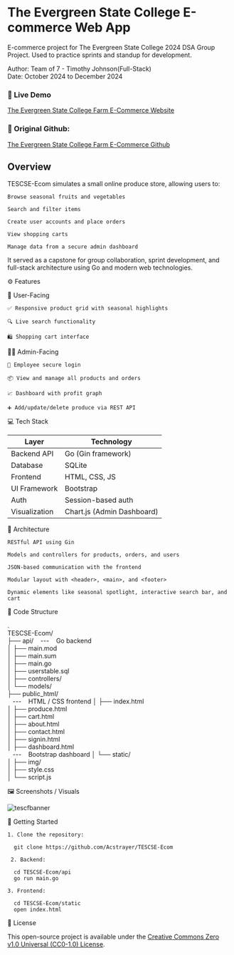 # The Evergreen State College E-commerce Web App
E-commerce project for The Evergreen State College 2024 DSA Group Project. Used to practice sprints and standup for development.

Author: Team of 7 - Timothy Johnson(Full-Stack) <br>
Date: October 2024 to December 2024

### 🔗 Live Demo

[The Evergreen State College Farm E-Commerce Website](https://www.tesc.farm/)

### 🔗 Original Github:

[The Evergreen State College Farm E-Commerce Github](https://github.com/Acstrayer/TESCSE-Ecom)

## Overview

TESCSE-Ecom simulates a small online produce store, allowing users to:

    Browse seasonal fruits and vegetables

    Search and filter items

    Create user accounts and place orders

    View shopping carts

    Manage data from a secure admin dashboard

It served as a capstone for group collaboration, sprint development, and full-stack architecture using Go and modern web technologies.

⚙️ Features

🛒 User-Facing

    ✅ Responsive product grid with seasonal highlights

    🔍 Live search functionality

    🛍️ Shopping cart interface

🧑‍💼 Admin-Facing

    👤 Employee secure login

    📦 View and manage all products and orders

    📈 Dashboard with profit graph

    ➕ Add/update/delete produce via REST API

💻 Tech Stack

| Layer         | Technology                 |
| ------------- | -------------------------- |
| Backend API   | Go (Gin framework)         |
| Database      | SQLite                     |
| Frontend      | HTML, CSS, JS              |
| UI Framework  | Bootstrap                  |
| Auth          | Session-based auth         |
| Visualization | Chart.js (Admin Dashboard) |

🧩 Architecture

    RESTful API using Gin

    Models and controllers for products, orders, and users

    JSON-based communication with the frontend

    Modular layout with <header>, <main>, and <footer>

    Dynamic elements like seasonal spotlight, interactive search bar, and cart

📁 Code Structure

. <br>
TESCSE-Ecom/ <br>
├── api/ &nbsp;&nbsp;&nbsp;---&nbsp;&nbsp;&nbsp; Go backend <br>
│   ├── main.mod <br>
│   ├── main.sum <br>
│   ├── main.go <br>
│   ├── userstable.sql <br>
│   ├── controllers/ <br>
│   └── models/ <br>
├── public_html/ <br> &nbsp;&nbsp;&nbsp;---&nbsp;&nbsp;&nbsp; HTML / CSS frontend 
│   ├── index.html <br>
│   ├── produce.html <br>
│   ├── cart.html <br>
│   ├── about.html <br>
│   ├── contact.html <br>
│   ├── signin.html <br>
│   ├── dashboard.html <br> &nbsp;&nbsp;&nbsp;---&nbsp;&nbsp;&nbsp; Bootstrap dashboard 
│   └── static/ <br>
│       ├── img/ <br>
│       ├── style.css <br>
│       └── script.js <br>

🖼️ Screenshots / Visuals

![tescfbanner](https://github.com/user-attachments/assets/baad549c-077b-4286-968e-9087af4a7514)

🚀 Getting Started

    1. Clone the repository:

      git clone https://github.com/Acstrayer/TESCSE-Ecom

     2. Backend:
      
      cd TESCSE-Ecom/api
      go run main.go

    3. Frontend:

      cd TESCSE-Ecom/static
      open index.html
    

🪪 License

This open-source project is available under the [Creative Commons Zero v1.0 Universal (CC0-1.0) License](https://creativecommons.org/publicdomain/zero/1.0/).

